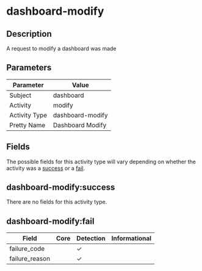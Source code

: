 dashboard-modify
================

Description
-----------
A request to modify a dashboard was made

Parameters
----------
| Parameter     | Value            |
| ------------- | ---------------- |
| Subject       | dashboard        |
| Activity      | modify           |
| Activity Type | dashboard-modify |
| Pretty Name   | Dashboard Modify |


Fields
------

The possible fields for this activity type will vary depending on whether the activity was a [success](#dashboard-modifysuccess) or a [fail](#dashboard-modifyfail).


dashboard-modify:success
------------------------

There are no fields for this activity type.


dashboard-modify:fail
---------------------

| Field          | Core | Detection | Informational |
| -------------- | ---- | --------- | ------------- |
| failure_code   |      | &#10003;  |               |
| failure_reason |      | &#10003;  |               |